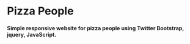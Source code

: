 # Pizza People

#### Simple responsive website for pizza people using Twitter Bootstrap, jquery, JavaScript.

